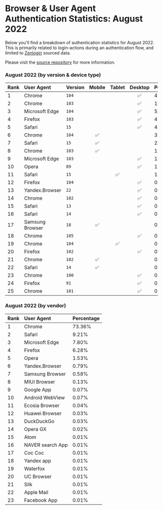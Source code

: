 # Browser & User Agent Authentication Statistics: August 2022

Below you'll find a breakdown of authentication statistics for
August 2022. This is primarily related to login-actions during an
authentication flow, and limited to <a href="https://zenlogin.co"/>Zenlogin</a>
sourced data.

Please visit the
<a href="https://github.com/zenlogin/browser-user-agent-authentication-statistics">source repository</a>
for more information.

### August 2022 (by version & device type)
| Rank | User Agent | Version | Mobile | Tablet | Desktop | Percentage |
| :--- | :--- | :--- | :---: | :---: | :---: | :--- |
| 1 | Chrome | `104` | | | ✅ | 47.32% |
| 2 | Chrome | `103` | | | ✅ | 16.58% |
| 3 | Microsoft Edge | `104` | | | ✅ | 5.88% |
| 4 | Firefox | `103` | | | ✅ | 4.74% |
| 5 | Safari | `15` | | | ✅ | 4.05% |
| 6 | Chrome | `104` | ✅ | | | 3.21% |
| 7 | Safari | `15` | ✅ | | | 2.25% |
| 8 | Chrome | `103` | ✅ | | | 1.73% |
| 9 | Microsoft Edge | `103` | | | ✅ | 1.70% |
| 10 | Opera | `89` | | | ✅ | 1.25% |
| 11 | Safari | `15` | | ✅ | | 1.25% |
| 12 | Firefox | `104` | | | ✅ | 0.83% |
| 13 | Yandex.Browser | `22` | | | ✅ | 0.78% |
| 14 | Chrome | `102` | | | ✅ | 0.75% |
| 15 | Safari | `13` | | | ✅ | 0.49% |
| 16 | Safari | `14` | | | ✅ | 0.44% |
| 17 | Samsung Browser | `18` | ✅ | | | 0.33% |
| 18 | Chrome | `105` | | | ✅ | 0.30% |
| 19 | Chrome | `104` | | ✅ | | 0.26% |
| 20 | Firefox | `102` | | | ✅ | 0.24% |
| 21 | Chrome | `102` | ✅ | | | 0.22% |
| 22 | Safari | `14` | ✅ | | | 0.19% |
| 23 | Chrome | `100` | | | ✅ | 0.17% |
| 24 | Firefox | `91` | | | ✅ | 0.17% |
| 25 | Chrome | `101` | | | ✅ | 0.17% |

### August 2022 (by vendor)
| Rank | User Agent | Percentage |
| :--- | :--- | :--- |
| 1 | Chrome | 73.36% |
| 2 | Safari | 9.21% |
| 3 | Microsoft Edge | 7.80% |
| 4 | Firefox | 6.28% |
| 5 | Opera | 1.53% |
| 6 | Yandex.Browser | 0.79% |
| 7 | Samsung Browser | 0.58% |
| 8 | MIUI Browser | 0.13% |
| 9 | Google App | 0.07% |
| 10 | Android WebView | 0.07% |
| 11 | Ecosia Browser | 0.04% |
| 12 | Huawei Browser | 0.03% |
| 13 | DuckDuckGo | 0.03% |
| 14 | Opera GX | 0.02% |
| 15 | Atom | 0.01% |
| 16 | NAVER search App | 0.01% |
| 17 | Coc Coc | 0.01% |
| 18 | Yandex app | 0.01% |
| 19 | Waterfox | 0.01% |
| 20 | UC Browser | 0.01% |
| 21 | Silk | 0.01% |
| 22 | Apple Mail | 0.01% |
| 23 | Facebook App | 0.01% |

